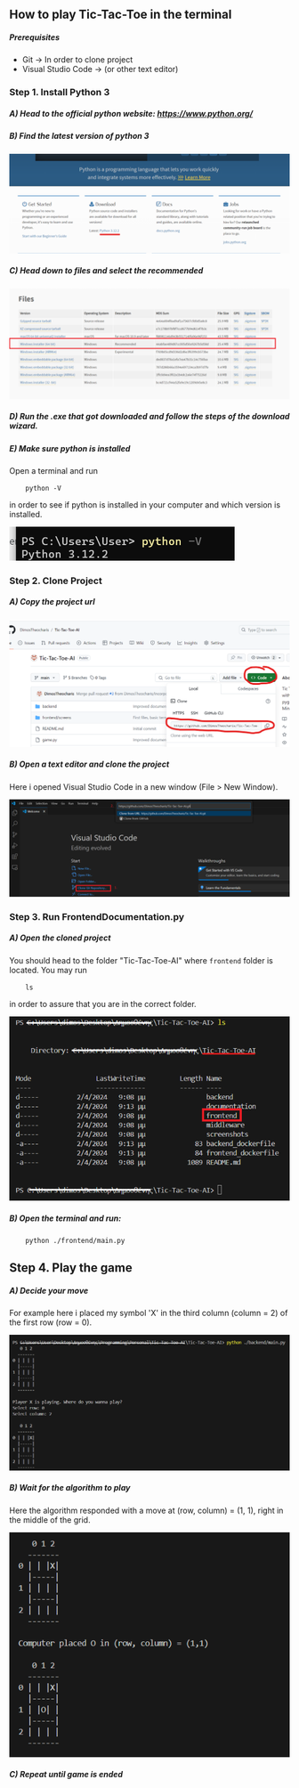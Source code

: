 ## How to play Tic-Tac-Toe in the terminal ##

##### Prerequisites #####

- Git -> In order to clone project
- Visual Studio Code -> (or other text editor)

### Step 1. Install Python 3 ###

##### A) Head to the official python website: https://www.python.org/ #####

##### B) Find the latest version of python 3 #####

![open_latest_python_version](https://github.com/DimosTheocharis/Tic-Tac-Toe-AI/blob/FrontendDocumentation/screenshots/how_to_install_python/open_latest_python_version.png)  

##### C) Head down to files and select the recommended #####

![select_python_version](https://github.com/DimosTheocharis/Tic-Tac-Toe-AI/blob/FrontendDocumentation/screenshots/how_to_install_python/select_python_version.png)  

##### D) Run the .exe that got downloaded and follow the steps of the download wizard. #####

##### E) Make sure python is installed #####

Open a terminal and run 

```
    python -V
```

in order to see if python is installed in your computer and which version is installed.

![successful_python_download](https://github.com/DimosTheocharis/Tic-Tac-Toe-AI/blob/FrontendDocumentation/screenshots/how_to_install_python/successful_python_download.png)  

### Step 2. Clone Project ###

##### A) Copy the project url #####

![copy_clone_url](https://github.com/DimosTheocharis/Tic-Tac-Toe-AI/blob/FrontendDocumentation/screenshots/how_to_clone_project/copy_clone_url.png)  

##### B) Open a text editor and clone the project #####

Here i opened Visual Studio Code in a new window (File > New Window).

![clone_project](https://github.com/DimosTheocharis/Tic-Tac-Toe-AI/blob/FrontendDocumentation/screenshots/how_to_clone_project/clone_project.png)  

### Step 3. Run FrontendDocumentation.py

##### A) Open the cloned project #####

You should head to the folder "Tic-Tac-Toe-AI" where `frontend` folder is located. You may run 

```
    ls
```

in order to assure that you are in the correct folder.

![head_to_frontend_folder](https://github.com/DimosTheocharis/Tic-Tac-Toe-AI/blob/FrontendDocumentation/screenshots/how_to_run_frontend/head_to_frontend_folder.png)  

##### B) Open the terminal and run: #####

```
    python ./frontend/main.py
```

## Step 4. Play the game ##

##### A) Decide your move #####

For example here i placed my symbol 'X' in the third column (column = 2) of the first row (row = 0).

![make_your_move](https://github.com/DimosTheocharis/Tic-Tac-Toe-AI/blob/FrontendDocumentation/screenshots/how_to_run_backend/make_your_move.png)  

##### B) Wait for the algorithm to play #####

Here the algorithm responded with a move at (row, column) = (1, 1), right in the middle of the grid.

![algorithm_makes_its_move](https://github.com/DimosTheocharis/Tic-Tac-Toe-AI/blob/FrontendDocumentation/screenshots/how_to_run_backend/algorithm_makes_its_move.png)  

##### C) Repeat until game is ended #####
